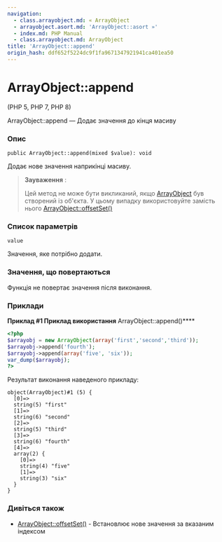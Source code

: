 ```yaml
---
navigation:
  - class.arrayobject.md: « ArrayObject
  - arrayobject.asort.md: 'ArrayObject::asort »'
  - index.md: PHP Manual
  - class.arrayobject.md: ArrayObject
title: 'ArrayObject::append'
origin_hash: ddf652f5224dc9f1fa9671347921941ca401ea50
---
```

# ArrayObject::append

(PHP 5, PHP 7, PHP 8)

ArrayObject::append — Додає значення до кінця масиву

### Опис

```methodsynopsis
public ArrayObject::append(mixed $value): void
```

Додає нове значення наприкінці масиву.

> **Зауваження** :
> 
> Цей метод не може бути викликаний, якщо [ArrayObject](class.arrayobject.md) був створений із об'єкта. У цьому випадку використовуйте замість нього [ArrayObject::offsetSet()](arrayobject.offsetset.md)

### Список параметрів

`value`

Значення, яке потрібно додати.

### Значення, що повертаються

Функція не повертає значення після виконання.

### Приклади

**Приклад #1 Приклад використання** ArrayObject::append()\*\*\*\*

```php
<?php
$arrayobj = new ArrayObject(array('first','second','third'));
$arrayobj->append('fourth');
$arrayobj->append(array('five', 'six'));
var_dump($arrayobj);
?>
```

Результат виконання наведеного прикладу:

```
object(ArrayObject)#1 (5) {
  [0]=>
  string(5) "first"
  [1]=>
  string(6) "second"
  [2]=>
  string(5) "third"
  [3]=>
  string(6) "fourth"
  [4]=>
  array(2) {
    [0]=>
    string(4) "five"
    [1]=>
    string(3) "six"
  }
}
```

### Дивіться також

-   [ArrayObject::offsetSet()](arrayobject.offsetset.md) \- Встановлює нове значення за вказаним індексом
